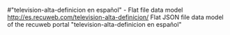#"television-alta-definicion en español" - Flat file data model
http://es.recuweb.com/television-alta-definicion/
Flat JSON file data model of the recuweb portal "television-alta-definicion en español"
